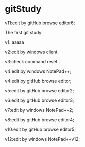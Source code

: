 # gitStudy
v11:edit by gitHub browse editor6;

The first git study 

v1: aaaaa

v2:edit by windows client.

v3:check command reset .

v4:edit by windows NotePad++;

v4:edit by gitHub browse editor;

v5:edit by gitHub browse editor2;

v6:edit by gitHub browse editor3;

v7:edit by windows NotePad++2;

v8:edit by gitHub browse editor4;

v10:edit by gitHub browse editor5;

v12:edit by windows NotePad++v12;